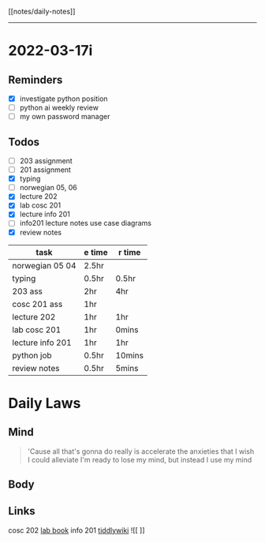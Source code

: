 [[notes/daily-notes]]

---

# 2022-03-17i
## Reminders
- [x] investigate python position 
- [ ] python ai weekly review
- [ ] my own password manager

## Todos
- [ ] 203 assignment
- [ ] 201 assignment
- [x] typing
- [ ] norwegian 05, 06
- [x] lecture 202
- [x] lab cosc 201
- [x] lecture info 201 
- [ ] info201 lecture notes use case diagrams
- [x] review notes
 
| task                     | e time | r time |
| -------------------------| ------ | -------|
| norwegian 05 04          | 2.5hr  |        |
| typing                   | 0.5hr  | 0.5hr  |
| 203 ass                  | 2hr    | 4hr    |
| cosc 201 ass             | 1hr    |        |
| lecture 202              | 1hr    | 1hr    |
| lab cosc 201             | 1hr    | 0mins  |
| lecture info 201         | 1hr    | 1hr    |
| python job               | 0.5hr  | 10mins |
| review notes             | 0.5hr  | 5mins  |

# Daily Laws
## Mind
> 'Cause all that's gonna do really is accelerate the anxieties that I wish I could alleviate
> I'm ready to lose my mind, but instead I use my mind

## Body

## Links
cosc 202 [lab book](https://cosc202.cspages.otago.ac.nz/lab-book/COSC202LabBook.pdf)
info 201 [tiddlywiki](https://isgb.otago.ac.nz/infosci/INFO201/labs_release/raw/master/output/info201_labs.html#%2FLabs%2FLab%2002%2FLab%202%3A%20Git%20and%20GitBucket:%5B%5B%2FLabs%2FLab%2002%2FLab%202%3A%20Git%20and%20GitBucket%5D%5D)
![[ ]]